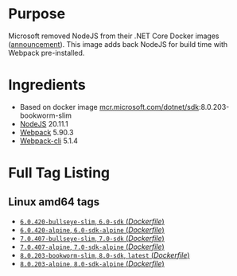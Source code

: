 # Purpose
Microsoft removed NodeJS from their .NET Core Docker images ([announcement](https://github.com/aspnet/Announcements/issues/298)). This image adds back NodeJS for build time with Webpack pre-installed.

# Ingredients
* Based on docker image [mcr.microsoft.com/dotnet/sdk](https://hub.docker.com/_/microsoft-dotnet-sdk/):8.0.203-bookworm-slim
* [NodeJS](https://nodejs.org/) 20.11.1
* [Webpack](https://www.npmjs.com/package/webpack) 5.90.3
* [Webpack-cli](https://www.npmjs.com/package/webpack-cli) 5.1.4

# Full Tag Listing
## Linux amd64 tags
- [`6.0.420-bullseye-slim`, `6.0-sdk` (*Dockerfile*)](https://github.com/Mathieu79FI/dotnet-docker/blob/master/6.0/sdk/bullseye-slim/webpack/Dockerfile)
- [`6.0.420-alpine`, `6.0-sdk-alpine` (*Dockerfile*)](https://github.com/Mathieu79FI/dotnet-docker/blob/master/6.0/sdk/alpine/webpack/Dockerfile)
- [`7.0.407-bullseye-slim`, `7.0-sdk` (*Dockerfile*)](https://github.com/Mathieu79FI/dotnet-docker/blob/master/7.0/sdk/bullseye-slim/webpack/Dockerfile)
- [`7.0.407-alpine`, `7.0-sdk-alpine` (*Dockerfile*)](https://github.com/Mathieu79FI/dotnet-docker/blob/master/7.0/sdk/alpine/webpack/Dockerfile)
- [`8.0.203-bookworm-slim`, `8.0-sdk`, `latest` (*Dockerfile*)](https://github.com/Mathieu79FI/dotnet-docker/blob/master/8.0/sdk/bookworm-slim/webpack/Dockerfile)
- [`8.0.203-alpine`, `8.0-sdk-alpine` (*Dockerfile*)](https://github.com/Mathieu79FI/dotnet-docker/blob/master/8.0/sdk/alpine/webpack/Dockerfile)
